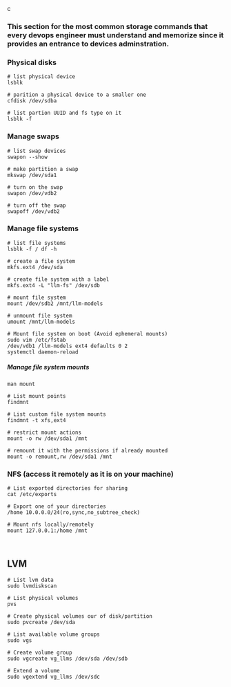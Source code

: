c

### This section for the most common storage commands that every devops engineer must understand and memorize since it provides an entrance to devices adminstration.




### Physical disks

```
# list physical device
lsblk

# parition a physical device to a smaller one
cfdisk /dev/sdba

# list partion UUID and fs type on it
lsblk -f
```


### Manage swaps

```
# list swap devices
swapon --show

# make partition a swap
mkswap /dev/sda1

# turn on the swap
swapon /dev/vdb2

# turn off the swap
swapoff /dev/vdb2
```


### Manage file systems

```
# list file systems
lsblk -f / df -h

# create a file system
mkfs.ext4 /dev/sda

# create file system with a label
mkfs.ext4 -L "llm-fs" /dev/sdb

# mount file system
mount /dev/sdb2 /mnt/llm-models

# unmount file system
umount /mnt/llm-models

# Mount file system on boot (Avoid ephemeral mounts)
sudo vim /etc/fstab
/dev/vdb1 /llm-models ext4 defaults 0 2
systemctl daemon-reload

```

##### Manage file system mounts

```
man mount

# List mount points
findmnt

# List custom file system mounts
findmnt -t xfs,ext4

# restrict mount actions
mount -o rw /dev/sda1 /mnt

# remount it with the permissions if already mounted
mount -o remount,rw /dev/sda1 /mnt

```


### NFS (access it remotely as it is on your machine)

```
# List exported directories for sharing
cat /etc/exports

# Export one of your directories
/home 10.0.0.0/24(ro,sync,no_subtree_check)

# Mount nfs locally/remotely
mount 127.0.0.1:/home /mnt

    

```


## LVM

```
# List lvm data
sudo lvmdiskscan

# List physical volumes
pvs

# Create physical volumes our of disk/partition
sudo pvcreate /dev/sda

# List available volume groups
sudo vgs

# Create volume group
sudo vgcreate vg_llms /dev/sda /dev/sdb

# Extend a volume
sudo vgextend vg_llms /dev/sdc


```